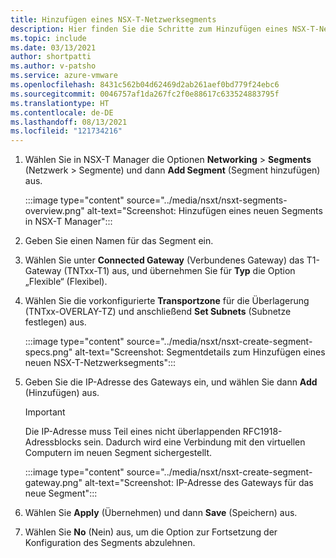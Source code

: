 ```yaml
---
title: Hinzufügen eines NSX-T-Netzwerksegments
description: Hier finden Sie die Schritte zum Hinzufügen eines NSX-T-Netzwerksegments für Azure VMware Solution in NSX-T Manager.
ms.topic: include
ms.date: 03/13/2021
author: shortpatti
ms.author: v-patsho
ms.service: azure-vmware
ms.openlocfilehash: 8431c562b04d62469d2ab261aef0bd779f24ebc6
ms.sourcegitcommit: 0046757af1da267fc2f0e88617c633524883795f
ms.translationtype: HT
ms.contentlocale: de-DE
ms.lasthandoff: 08/13/2021
ms.locfileid: "121734216"
---
```

<!-- Used in configure-dhcp-azure-vmware-solution.md and tutorial-nsx-t-network-segment.md -->

1. Wählen Sie in NSX-T Manager die Optionen **Networking** > **Segments** (Netzwerk > Segmente) und dann **Add Segment** (Segment hinzufügen) aus. 

   :::image type="content" source="../media/nsxt/nsxt-segments-overview.png" alt-text="Screenshot: Hinzufügen eines neuen Segments in NSX-T Manager":::

1. Geben Sie einen Namen für das Segment ein.

1. Wählen Sie unter **Connected Gateway** (Verbundenes Gateway) das T1-Gateway (TNTxx-T1) aus, und übernehmen Sie für **Typ** die Option „Flexible“ (Flexibel).

1. Wählen Sie die vorkonfigurierte **Transportzone** für die Überlagerung (TNTxx-OVERLAY-TZ) und anschließend **Set Subnets** (Subnetze festlegen) aus. 

   :::image type="content" source="../media/nsxt/nsxt-create-segment-specs.png" alt-text="Screenshot: Segmentdetails zum Hinzufügen eines neuen NSX-T-Netzwerksegments":::

1. Geben Sie die IP-Adresse des Gateways ein, und wählen Sie dann **Add** (Hinzufügen) aus. 

   >[!IMPORTANT]
   >Die IP-Adresse muss Teil eines nicht überlappenden RFC1918-Adressblocks sein. Dadurch wird eine Verbindung mit den virtuellen Computern im neuen Segment sichergestellt.

   :::image type="content" source="../media/nsxt/nsxt-create-segment-gateway.png" alt-text="Screenshot: IP-Adresse des Gateways für das neue Segment":::

1. Wählen Sie **Apply** (Übernehmen) und dann **Save** (Speichern) aus.

1. Wählen Sie **No** (Nein) aus, um die Option zur Fortsetzung der Konfiguration des Segments abzulehnen. 


